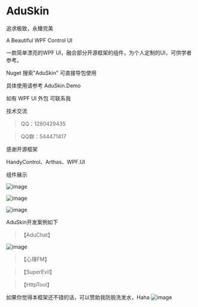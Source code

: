 # AduSkin
追求极致，永臻完美

A Beautiful WPF Control UI

一款简单漂亮的WPF UI，融合部分开源框架的组件，为个人定制的UI，可供学者参考。

Nuget 搜索"AduSkin" 可直接导包使用

具体使用请参考 AduSkin.Demo

如有 WPF UI 外包 可联系我

技术交流

> QQ：1280429435

> QQ群：544471417

感谢开源框架

HandyControl、Arthas、WPF.UI

组件展示

![image](https://github.com/aduskin/AduSkin/blob/master/screenshot/Cover%20(1).png)

![image](https://github.com/aduskin/AduSkin/blob/master/screenshot/Cover%20(2).png)

![image](https://github.com/aduskin/AduSkin/blob/master/screenshot/Cover%20(3).png)

AduSkin开发案例如下

> 【AduChat】

![image](https://github.com/aduskin/AduSkin/blob/master/screenshot/project/aduchat.gif)

> 【心理FM】

> 【SuperEvil】

> 【HttpTool】

如果你觉得本框架还不错的话，可以赞助我防脱洗发水，Haha
![image](https://github.com/aduskin/AduSkin/blob/master/screenshot/other/zhifu.jpg)

